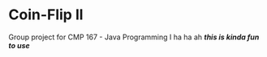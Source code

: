 # Coin-Flip ll
Group project for CMP 167 - Java Programming I ha ha ah 
***this is kinda fun to use***
